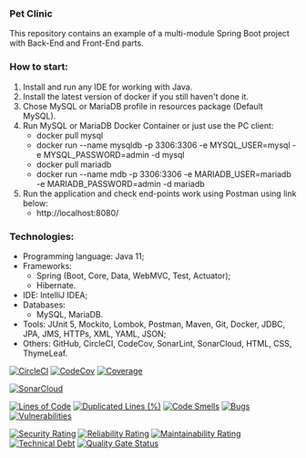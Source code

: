 ### Pet Clinic
This repository contains an example of a multi-module Spring Boot project with Back-End and Front-End parts. 

 

### How to start:
1. Install and run any IDE for working with Java.
2. Install the latest version of docker if you still haven't done it.
3. Chose MySQL or MariaDB profile in resources package (Default MySQL).
4. Run MySQL or MariaDB Docker Container or just use the PC client:
   - docker pull mysql
   - docker run --name mysqldb -p 3306:3306 -e MYSQL_USER=mysql -e MYSQL_PASSWORD=admin -d mysql
   - docker pull mariadb
   - docker run --name mdb -p 3306:3306 -e MARIADB_USER=mariadb -e MARIADB_PASSWORD=admin -d mariadb
5. Run the application and check end-points work using Postman using link below:
   - http://localhost:8080/



### Technologies:
- Programming language: Java 11;
- Frameworks:
  - Spring (Boot, Core, Data, WebMVC, Test, Actuator);
  - Hibernate.
- IDE: IntelliJ IDEA;
- Databases:
  - MySQL, MariaDB.
- Tools: JUnit 5, Mockito, Lombok, Postman, Maven, Git, Docker, JDBC, JPA, JMS, HTTPs, XML, YAML, JSON;
- Others: GitHub, CircleCI, CodeCov, SonarLint, SonarCloud, HTML, CSS, ThymeLeaf.

[![CircleCI](https://circleci.com/gh/Crazy-pro/pet-clinic.svg?style=svg)](https://app.circleci.com/gh/Crazy-pro/pet-clinic)
[![CodeCov](https://codecov.io/gh/Crazy-pro/pet-clinic/branch/master/graph/badge.svg)](https://codecov.io/gh/Crazy-pro/pet-clinic)
[![Coverage](https://sonarcloud.io/api/project_badges/measure?project=Crazy-pro_pet-clinic&metric=coverage)](https://sonarcloud.io/summary/new_code?id=Crazy-pro_pet-clinic)

[![SonarCloud](https://sonarcloud.io/images/project_badges/sonarcloud-black.svg)](https://sonarcloud.io/summary/new_code?id=Crazy-pro_pet-clinic)

[![Lines of Code](https://sonarcloud.io/api/project_badges/measure?project=Crazy-pro_pet-clinic&metric=ncloc)](https://sonarcloud.io/summary/new_code?id=Crazy-pro_pet-clinic)
[![Duplicated Lines (%)](https://sonarcloud.io/api/project_badges/measure?project=Crazy-pro_pet-clinic&metric=duplicated_lines_density)](https://sonarcloud.io/summary/new_code?id=Crazy-pro_pet-clinic)
[![Code Smells](https://sonarcloud.io/api/project_badges/measure?project=Crazy-pro_pet-clinic&metric=code_smells)](https://sonarcloud.io/summary/new_code?id=Crazy-pro_pet-clinic)
[![Bugs](https://sonarcloud.io/api/project_badges/measure?project=Crazy-pro_pet-clinic&metric=bugs)](https://sonarcloud.io/summary/new_code?id=Crazy-pro_pet-clinic)
[![Vulnerabilities](https://sonarcloud.io/api/project_badges/measure?project=Crazy-pro_pet-clinic&metric=vulnerabilities)](https://sonarcloud.io/summary/new_code?id=Crazy-pro_pet-clinic)

[![Security Rating](https://sonarcloud.io/api/project_badges/measure?project=Crazy-pro_pet-clinic&metric=security_rating)](https://sonarcloud.io/summary/new_code?id=Crazy-pro_pet-clinic)
[![Reliability Rating](https://sonarcloud.io/api/project_badges/measure?project=Crazy-pro_pet-clinic&metric=reliability_rating)](https://sonarcloud.io/summary/new_code?id=Crazy-pro_pet-clinic)
[![Maintainability Rating](https://sonarcloud.io/api/project_badges/measure?project=Crazy-pro_pet-clinic&metric=sqale_rating)](https://sonarcloud.io/summary/new_code?id=Crazy-pro_pet-clinic)
[![Technical Debt](https://sonarcloud.io/api/project_badges/measure?project=Crazy-pro_pet-clinic&metric=sqale_index)](https://sonarcloud.io/summary/new_code?id=Crazy-pro_pet-clinic)
[![Quality Gate Status](https://sonarcloud.io/api/project_badges/measure?project=Crazy-pro_pet-clinic&metric=alert_status)](https://sonarcloud.io/summary/new_code?id=Crazy-pro_pet-clinic)
